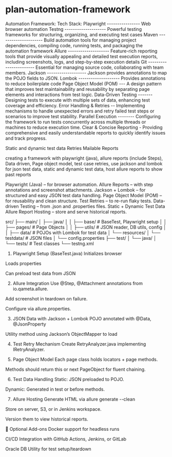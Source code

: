 # plan-automation-framework

Automation Framework:
Tech Stack:
Playwright ----------------	Web browser automation
Testng --------------------	Powerful testing frameworks for structuring, organizing, and executing test cases
Maven ---------------------	Build automation tools for managing project dependencies, compiling code, running tests, and packaging the automation framework
Allure --------------------	Feature-rich reporting tools that provide visually appealing and detailed test execution reports, including screenshots, logs, and step-by-step execution details
Git -----------------------	Essential for managing source code, collaborating with team members.
Jackson -------------------	Jackson provides annotations to map the POJO fields to JSON.
Lombok --------------------	Provides annotations to reduce boilerplate code
Page Object Model (POM) ---	A design pattern that improves test maintainability and reusability by separating page elements and interactions from test logic.
Data-Driven Testing -------	Designing tests to execute with multiple sets of data, enhancing test coverage and efficiency.
Error Handling & Retries --	Implementing mechanisms to handle unexpected errors and retry failed test steps or scenarios to improve test stability.
Parallel Execution --------	Configuring the framework to run tests concurrently across multiple threads or machines to reduce execution time.
Clear & Concise Reporting - Providing comprehensive and easily understandable reports to quickly identify issues and track progress.





Static and dynamic test data
Retries
Mailable Reports

creating a framework with playwright (java), allure reports (include Steps), Data driven, Page object model, test case retries, use jackson and lombok for json test data, static and dynamic test data, host allure reports to show past reports



Playwright (Java) – for browser automation.
Allure Reports – with step annotations and screenshot attachments.
Jackson + Lombok – for structured and easy JSON test data handling.
Page Object Model (POM) – for reusability and clean structure.
Test Retries – to re-run flaky tests.
Data-driven Testing – from .json and .properties files.
Static + Dynamic Test Data
Allure Report Hosting – store and serve historical reports.

src/
 ├── main/
 │    ├── java/
 │    │    ├── base/            # BaseTest, Playwright setup
 │    │    ├── pages/           # Page Objects
 │    │    ├── utils/           # JSON reader, DB utils, config
 │    │    ├── data/            # POJOs with Lombok for test data
 │    └── resources/
 │         └── testdata/        # JSON files
 │         └── config.properties
 ├── test/
 │    └── java/
 │         └── tests/           # Test classes
 └── testng.xml


 1. Playwright Setup (BaseTest.java)
Initializes browser

Loads properties

Can preload test data from JSON

2. Allure Integration
Use @Step, @Attachment annotations from io.qameta.allure.

Add screenshot in teardown on failure.

Configure via allure.properties.

3. JSON Data with Jackson + Lombok
POJO annotated with @Data, @JsonProperty

Utility method using Jackson’s ObjectMapper to load

4. Test Retry Mechanism
Create RetryAnalyzer.java implementing IRetryAnalyzer.

5. Page Object Model
Each page class holds locators + page methods.

Methods should return this or next PageObject for fluent chaining.

6. Test Data Handling
Static: JSON preloaded to POJO.

Dynamic: Generated in test or before methods.

7. Allure Hosting
Generate HTML via allure generate --clean

Store on server, S3, or in Jenkins workspace.

Version them to view historical reports.

🚀 Optional Add-ons
Docker support for headless runs

CI/CD Integration with GitHub Actions, Jenkins, or GitLab

Oracle DB Utility for test setup/teardown

